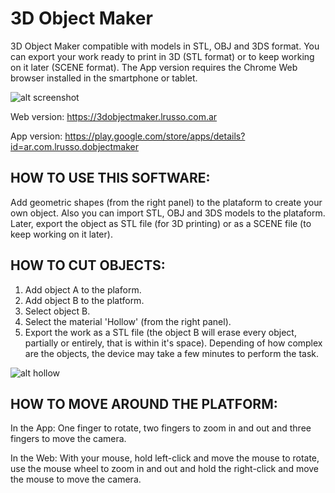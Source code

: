 # 3D Object Maker

3D Object Maker compatible with models in STL, OBJ and 3DS format. You can export your work ready to print in 3D (STL format) or to keep working on it later (SCENE format). The App version requires the Chrome Web browser installed in the smartphone or tablet.

![alt screenshot](https://raw.githubusercontent.com/lrusso/3DObjectMaker/master/3DObjectMaker.png)

Web version: https://3dobjectmaker.lrusso.com.ar

App version: https://play.google.com/store/apps/details?id=ar.com.lrusso.dobjectmaker

## HOW TO USE THIS SOFTWARE:

Add geometric shapes (from the right panel) to the plataform to create your own object. Also you can import STL, OBJ and 3DS models to the plataform. Later, export the object as STL file (for 3D printing) or as a SCENE file (to keep working on it later).

## HOW TO CUT OBJECTS:

1) Add object A to the plaform.
2) Add object B to the platform.
3) Select object B.
4) Select the material 'Hollow' (from the right panel).
5) Export the work as a STL file (the object B will erase every object, partially or entirely, that is within it's space). Depending of how complex are the objects, the device may take a few minutes to perform the task.

![alt hollow](https://raw.githubusercontent.com/lrusso/3DObjectMaker/master/3DObjectMakerHollow.png)

## HOW TO MOVE AROUND THE PLATFORM:

In the App: One finger to rotate, two fingers to zoom in and out and three fingers to move the camera.

In the Web: With your mouse, hold left-click and move the mouse to rotate, use the mouse wheel to zoom in and out and hold the right-click and move the mouse to move the camera.
